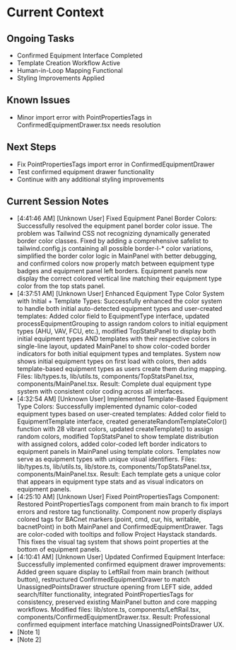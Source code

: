 # Current Context

## Ongoing Tasks

- Confirmed Equipment Interface Completed
- Template Creation Workflow Active
- Human-in-Loop Mapping Functional
- Styling Improvements Applied
## Known Issues

- Minor import error with PointPropertiesTags in ConfirmedEquipmentDrawer.tsx needs resolution
## Next Steps

- Fix PointPropertiesTags import error in ConfirmedEquipmentDrawer
- Test confirmed equipment drawer functionality
- Continue with any additional styling improvements
## Current Session Notes

- [4:41:46 AM] [Unknown User] Fixed Equipment Panel Border Colors: Successfully resolved the equipment panel border color issue. The problem was Tailwind CSS not recognizing dynamically generated border color classes. Fixed by adding a comprehensive safelist to tailwind.config.js containing all possible border-l-* color variations, simplified the border color logic in MainPanel with better debugging, and confirmed colors now properly match between equipment type badges and equipment panel left borders. Equipment panels now display the correct colored vertical line matching their equipment type color from the top stats panel.
- [4:37:51 AM] [Unknown User] Enhanced Equipment Type Color System with Initial + Template Types: Successfully enhanced the color system to handle both initial auto-detected equipment types and user-created templates: Added color field to EquipmentType interface, updated processEquipmentGrouping to assign random colors to initial equipment types (AHU, VAV, FCU, etc.), modified TopStatsPanel to display both initial equipment types AND templates with their respective colors in single-line layout, updated MainPanel to show color-coded border indicators for both initial equipment types and templates. System now shows initial equipment types on first load with colors, then adds template-based equipment types as users create them during mapping. Files: lib/types.ts, lib/utils.ts, components/TopStatsPanel.tsx, components/MainPanel.tsx. Result: Complete dual equipment type system with consistent color coding across all interfaces.
- [4:32:54 AM] [Unknown User] Implemented Template-Based Equipment Type Colors: Successfully implemented dynamic color-coded equipment types based on user-created templates: Added color field to EquipmentTemplate interface, created generateRandomTemplateColor() function with 28 vibrant colors, updated createTemplate() to assign random colors, modified TopStatsPanel to show template distribution with assigned colors, added color-coded left border indicators to equipment panels in MainPanel using template colors. Templates now serve as equipment types with unique visual identifiers. Files: lib/types.ts, lib/utils.ts, lib/store.ts, components/TopStatsPanel.tsx, components/MainPanel.tsx. Result: Each template gets a unique color that appears in equipment type stats and as visual indicators on equipment panels.
- [4:25:10 AM] [Unknown User] Fixed PointPropertiesTags Component: Restored PointPropertiesTags component from main branch to fix import errors and restore tag functionality. Component now properly displays colored tags for BACnet markers (point, cmd, cur, his, writable, bacnetPoint) in both MainPanel and ConfirmedEquipmentDrawer. Tags are color-coded with tooltips and follow Project Haystack standards. This fixes the visual tag system that shows point properties at the bottom of equipment panels.
- [4:10:41 AM] [Unknown User] Updated Confirmed Equipment Interface: Successfully implemented confirmed equipment drawer improvements: Added green square display to LeftRail from main branch (without button), restructured ConfirmedEquipmentDrawer to match UnassignedPointsDrawer structure opening from LEFT side, added search/filter functionality, integrated PointPropertiesTags for consistency, preserved existing MainPanel button and core mapping workflows. Modified files: lib/store.ts, components/LeftRail.tsx, components/ConfirmedEquipmentDrawer.tsx. Result: Professional confirmed equipment interface matching UnassignedPointsDrawer UX.
- [Note 1]
- [Note 2]
